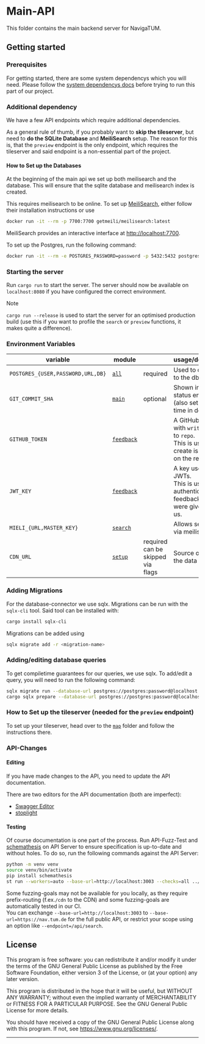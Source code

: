 # Main-API

This folder contains the main backend server for NavigaTUM.

## Getting started

### Prerequisites

For getting started, there are some system dependencys which you will need.
Please follow the [system dependencys docs](/resources/documentation/Dependencys.md) before trying to run this part of
our project.

### Additional dependency

We have a few API endpoints which require additional dependencies.

As a general rule of thumb, if you probably want to **skip the tileserver**, but need to **do the SQLite Database** and
**MeiliSearch** setup.
The reason for this is, that the `preview` endpoint is the only endpoint, which requires the tileserver and said
endpoint is a non-essential part of the project.

#### How to Set up the Databases

At the beginning of the main api we set up both meilisearch and the database.
This will ensure that the sqlite database and meilisearch index is created.

This requires meilisearch to be online.
To set up [MeiliSearch](https://github.com/meilisearch/MeiliSearch), either follow their installation instructions or
use

```bash
docker run -it --rm -p 7700:7700 getmeili/meilisearch:latest
```

MeiliSearch provides an interactive interface at <http://localhost:7700>.

To set up the Postgres, run the following command:

```bash
docker run -it --rm -e POSTGRES_PASSWORD=password -p 5432:5432 postgres:latest
```

### Starting the server

Run `cargo run` to start the server.
The server should now be available on `localhost:8080` if you have configured the correct environment.

> [!NOTE]
> `cargo run --release` is used to start the server for an optimised production build (use this if you want to profile
> the `search` or `preview` functions, it makes quite a difference).

### Environment Variables

| variable                          | module                           |                                         | usage/description                                                                                      |
|-----------------------------------|----------------------------------|-----------------------------------------|--------------------------------------------------------------------------------------------------------|
| `POSTGRES_{USER,PASSWORD,URL,DB}` | [`all`](./main.rs)               | required                                | Used to connect to the db                                                                              |
| `GIT_COMMIT_SHA`                  | [`main`](./main.rs)              | optional                                | Shown in the status endpint (also set at build time in docker)                                         |
| `GITHUB_TOKEN`                    | [`feedback`](./feeedback/mod.rs) |                                         | A GitHub token with `write` access to `repo`.<br/>This is used to create issues/PRs on the repository. |
| `JWT_KEY`                         | [`feedback`](./feeedback/mod.rs) |                                         | A key used to sign JWTs.<br/>This is used to authenticate that feedback tokens were given out by us.   |
| `MIELI_{URL,MASTER_KEY}`          | [`search`](./search/mod.rs)      |                                         | Allows searching via meiliserch                                                                        |
| `CDN_URL`                         | [`setup`](./setup/mod.rs)        | required <br/> can be skipped via flags | Source of truth of the data                                                                            |

### Adding Migrations

For the database-connector we use sqlx.
Migrations can be run with the `sqlx-cli` tool. Said tool can be installed with:

```bash
cargo install sqlx-cli
```

Migrations can be added using

```bash
sqlx migrate add -r <migration-name>
```

### Adding/editing database queries

To get compiletime guarantees for our queries, we use sqlx.
To add/edit a query, you will need to run the following command:

```bash
sqlx migrate run --database-url postgres://postgres:password@localhost:5432/postgres
cargo sqlx prepare --database-url postgres://postgres:password@localhost:5432/postgres --workspace
```

### How to Set up the tileserver (needed for the `preview` endpoint)

To set up your tileserver, head over to the [`map`](https://github.com/TUM-Dev/NavigaTUM/tree/main/map) folder and
follow the instructions there.

### API-Changes

#### Editing

If you have made changes to the API, you need to update the API documentation.

There are two editors for the API documentation (both are imperfect):

- [Swagger Editor](https://editor.swagger.io/?url=https://raw.githubusercontent.com/TUM-Dev/navigatum/main/openapi.yaml)
- [stoplight](https://stoplight.io/)

#### Testing

Of course documentation is one part of the process.
Run API-Fuzz-Test and [schemathesis](https://github.com/schemathesis/schemathesis) on API Server to ensure specification
is up-to-date and without holes.
To do so, run the following commands against the API Server:

```bash
python -m venv venv
source venv/bin/activate
pip install schemathesis
st run --workers=auto --base-url=http://localhost:3003 --checks=all ../openapi.yaml
```

Some fuzzing-goals may not be available for you locally, as they require prefix-routing (f.ex.`/cdn` to the CDN) and
some fuzzing-goals are automatically tested in our CI.  
You can exchange `--base-url=http://localhost:3003` to `--base-url=https://nav.tum.de` for the full public API, or
restrict your scope using an option like `--endpoint=/api/search`.

## License

This program is free software: you can redistribute it and/or modify
it under the terms of the GNU General Public License as published by
the Free Software Foundation, either version 3 of the License, or
(at your option) any later version.

This program is distributed in the hope that it will be useful,
but WITHOUT ANY WARRANTY; without even the implied warranty of
MERCHANTABILITY or FITNESS FOR A PARTICULAR PURPOSE. See the
GNU General Public License for more details.

You should have received a copy of the GNU General Public License
along with this program. If not, see <https://www.gnu.org/licenses/>.

---
